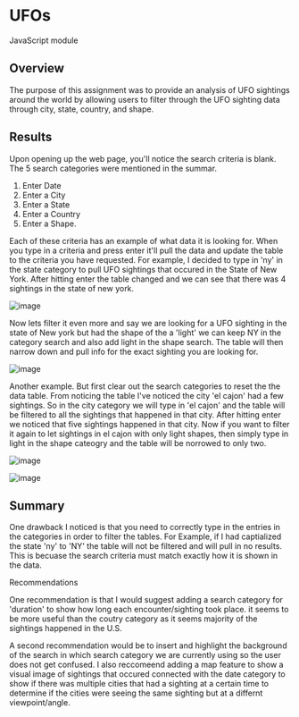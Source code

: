 # UFOs
 JavaScript module 

## Overview 
The purpose of this assignment was to provide an analysis of UFO sightings around the world by allowing users to filter through the UFO sighting data through city, state, country, and shape. 

## Results 
Upon opening up the web page, you'll notice the search criteria is blank. The 5 search categories were mentioned in the summar. 
1. Enter Date
2. Enter a City
3. Enter a State 
4. Enter a Country
5. Enter a Shape. 

Each of these criteria has an example of what data it is looking for. When you type in a criteria and press enter it'll pull the data and update the table to the criteria you have requested. For example, I decided to type in 'ny' in the state category to pull UFO sightings that occured in the State of New York. After hitting enter the table changed and we can see that there was 4 sightings in the state of new york. 


![image](https://user-images.githubusercontent.com/111409181/204107246-878e939e-7436-420e-84c0-af466bf8c565.png)



Now lets filter it even more and say we are looking for a UFO sighting in the state of New york but had the shape of the a 'light' we can keep NY in the category search and also add light in the shape search. The table will then narrow down and pull info for the exact sighting you are looking for.


![image](https://user-images.githubusercontent.com/111409181/204107714-52e6aea8-afb4-444b-ad0b-e78970885c24.png)


Another example. But first clear out the search categories to reset the the data table. From noticing the table I've noticed the city 'el cajon' had a few sightings. So in the city category we will type in 'el cajon' and the table will be filtered to all the sightings that happened in that city. After hitting enter we noticed that five sightings happened in that city. Now if you want to filter it again to let sightings in el cajon with only light shapes, then simply type in light in the shape cateogry and the table will be norrowed to only two. 

![image](https://user-images.githubusercontent.com/111409181/204108461-63d4eef3-9afb-4297-bd76-639b4743e6b1.png)




![image](https://user-images.githubusercontent.com/111409181/204109679-92a1c6f9-ad14-41dd-bc88-ea4b29d70247.png)


## Summary
One drawback I noticed is that you need to correctly type in the entries in the categories in order to filter the tables. For Example, if I had captialized the state 'ny' to 'NY' the table will not be filtered and will pull in no results. This is becuase the search criteria must match exactly how it is shown in the data. 

Recommendations

One recommendation is that I would suggest adding a search category for 'duration' to show how long each encounter/sighting took place. it seems to be more useful than the coutry category as it seems majority of the sightings happened in the U.S. 

A second recommendation would be to insert and highlight the background of the search in which search category we are currently using so the user does not get confused. I also reccomeend adding a map feature to show a visual image of sightings that occured connected with the date category to show if there was multiple cities that had a sighting at a certain time to determine if the cities were seeing the same sighting but at a differnt viewpoint/angle. 
